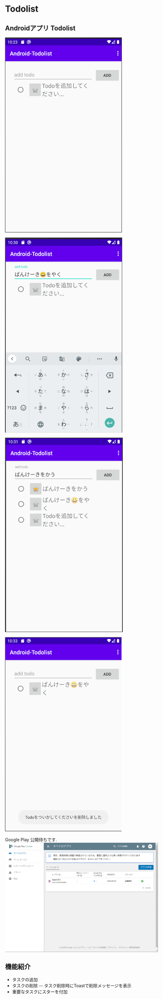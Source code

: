 #  Todolist

## Androidアプリ Todolist
![SS01](https://github.com/cscs8/Android-Todolist/blob/master/img/ss_1.png)


![SS02](https://github.com/cscs8/Android-Todolist/blob/master/img/ss_2.png)

![SS03](https://github.com/cscs8/Android-Todolist/blob/master/img/ss_3.png)

![SS04](https://github.com/cscs8/Android-Todolist/blob/master/img/ss_4.png)

Google Play 公開待ちです.
![SS05](https://github.com/cscs8/Android-Todolist/blob/master/img/google_play_console.png)

## 機能紹介

- タスクの追加
- タスクの削除
-- タスク削除時にToastで削除メッセージを表示
- 重要なタスクにスターを付加

